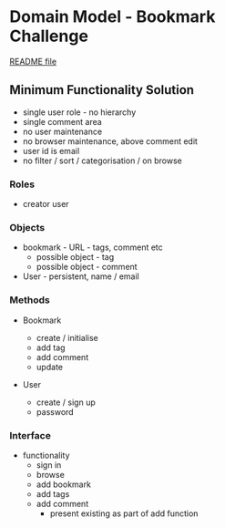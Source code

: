 # Domain Model - Bookmark Challenge

[README file](/README.md)

## Minimum Functionality Solution
- single user role - no hierarchy
- single comment area
- no user maintenance
- no browser maintenance, above comment edit
- user id is email
- no filter / sort / categorisation / on browse

### Roles
- creator user

### Objects
- bookmark - URL - tags, comment etc
  - possible object - tag
  - possible object - comment
- User - persistent, name / email

### Methods
- Bookmark
  - create / initialise
  - add tag
  - add comment
  - update

- User
  - create / sign up
  - password

### Interface
- functionality
  - sign in
  - browse
  - add bookmark
  - add tags
  - add comment
    - present existing as part of add function
